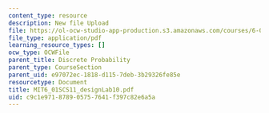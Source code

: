```yaml
---
content_type: resource
description: New file Upload
file: https://ol-ocw-studio-app-production.s3.amazonaws.com/courses/6-01sc-introduction-to-electrical-engineering-and-computer-science-i-spring-2011/c9c1e971878905757641f397c82e6a5a_MIT6_01SCS11_designLab10.pdf
file_type: application/pdf
learning_resource_types: []
ocw_type: OCWFile
parent_title: Discrete Probability
parent_type: CourseSection
parent_uid: e97072ec-1818-d115-7deb-3b29326fe85e
resourcetype: Document
title: MIT6_01SCS11_designLab10.pdf
uid: c9c1e971-8789-0575-7641-f397c82e6a5a
---
```

